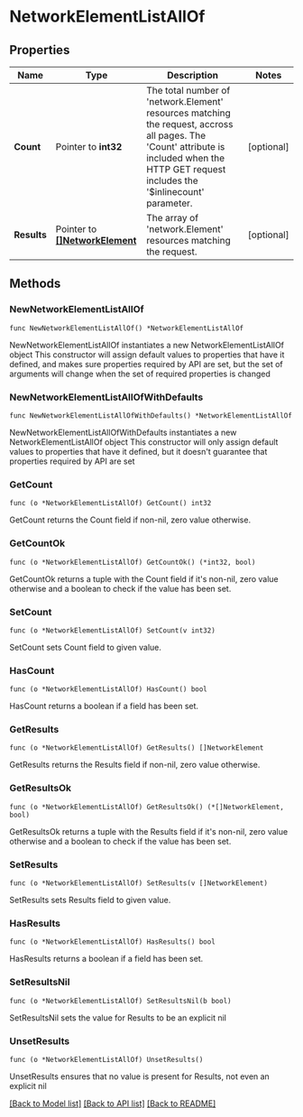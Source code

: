 # NetworkElementListAllOf

## Properties

Name | Type | Description | Notes
------------ | ------------- | ------------- | -------------
**Count** | Pointer to **int32** | The total number of &#39;network.Element&#39; resources matching the request, accross all pages. The &#39;Count&#39; attribute is included when the HTTP GET request includes the &#39;$inlinecount&#39; parameter. | [optional] 
**Results** | Pointer to [**[]NetworkElement**](NetworkElement.md) | The array of &#39;network.Element&#39; resources matching the request. | [optional] 

## Methods

### NewNetworkElementListAllOf

`func NewNetworkElementListAllOf() *NetworkElementListAllOf`

NewNetworkElementListAllOf instantiates a new NetworkElementListAllOf object
This constructor will assign default values to properties that have it defined,
and makes sure properties required by API are set, but the set of arguments
will change when the set of required properties is changed

### NewNetworkElementListAllOfWithDefaults

`func NewNetworkElementListAllOfWithDefaults() *NetworkElementListAllOf`

NewNetworkElementListAllOfWithDefaults instantiates a new NetworkElementListAllOf object
This constructor will only assign default values to properties that have it defined,
but it doesn't guarantee that properties required by API are set

### GetCount

`func (o *NetworkElementListAllOf) GetCount() int32`

GetCount returns the Count field if non-nil, zero value otherwise.

### GetCountOk

`func (o *NetworkElementListAllOf) GetCountOk() (*int32, bool)`

GetCountOk returns a tuple with the Count field if it's non-nil, zero value otherwise
and a boolean to check if the value has been set.

### SetCount

`func (o *NetworkElementListAllOf) SetCount(v int32)`

SetCount sets Count field to given value.

### HasCount

`func (o *NetworkElementListAllOf) HasCount() bool`

HasCount returns a boolean if a field has been set.

### GetResults

`func (o *NetworkElementListAllOf) GetResults() []NetworkElement`

GetResults returns the Results field if non-nil, zero value otherwise.

### GetResultsOk

`func (o *NetworkElementListAllOf) GetResultsOk() (*[]NetworkElement, bool)`

GetResultsOk returns a tuple with the Results field if it's non-nil, zero value otherwise
and a boolean to check if the value has been set.

### SetResults

`func (o *NetworkElementListAllOf) SetResults(v []NetworkElement)`

SetResults sets Results field to given value.

### HasResults

`func (o *NetworkElementListAllOf) HasResults() bool`

HasResults returns a boolean if a field has been set.

### SetResultsNil

`func (o *NetworkElementListAllOf) SetResultsNil(b bool)`

 SetResultsNil sets the value for Results to be an explicit nil

### UnsetResults
`func (o *NetworkElementListAllOf) UnsetResults()`

UnsetResults ensures that no value is present for Results, not even an explicit nil

[[Back to Model list]](../README.md#documentation-for-models) [[Back to API list]](../README.md#documentation-for-api-endpoints) [[Back to README]](../README.md)


